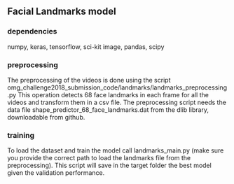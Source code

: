 ## Facial Landmarks model

### dependencies
numpy, keras, tensorflow, sci-kit image, pandas, scipy

### preprocessing
The preprocessing of the videos is done using the script omg_challenge2018_submission_code/landmarks/landmarks_preprocessing.py
This operation detects 68 face landmarks in each frame for all the videos and transform them in a csv file. The preprocessing script needs the data file shape_predictor_68_face_landmarks.dat from the dlib library, downloadable from github.

### training
To load the dataset and train the model call landmarks_main.py (make sure you provide the correct path to load the landmarks file from the preprocessing). This script will save in the target folder the best model given the validation performance.
